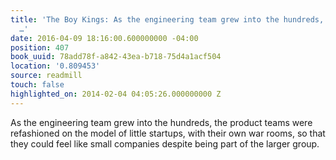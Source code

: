 ```yaml
---
title: 'The Boy Kings: As the engineering team grew into the hundreds, the product
  …'
date: 2016-04-09 18:16:00.600000000 -04:00
position: 407
book_uuid: 78add78f-a842-43ea-b718-75d4a1acf504
location: '0.809453'
source: readmill
touch: false
highlighted_on: 2014-02-04 04:05:26.000000000 Z
---
```


As the engineering team grew into the hundreds, the product teams were refashioned on the model of little startups, with their own war rooms, so that they could feel like small companies despite being part of the larger group.